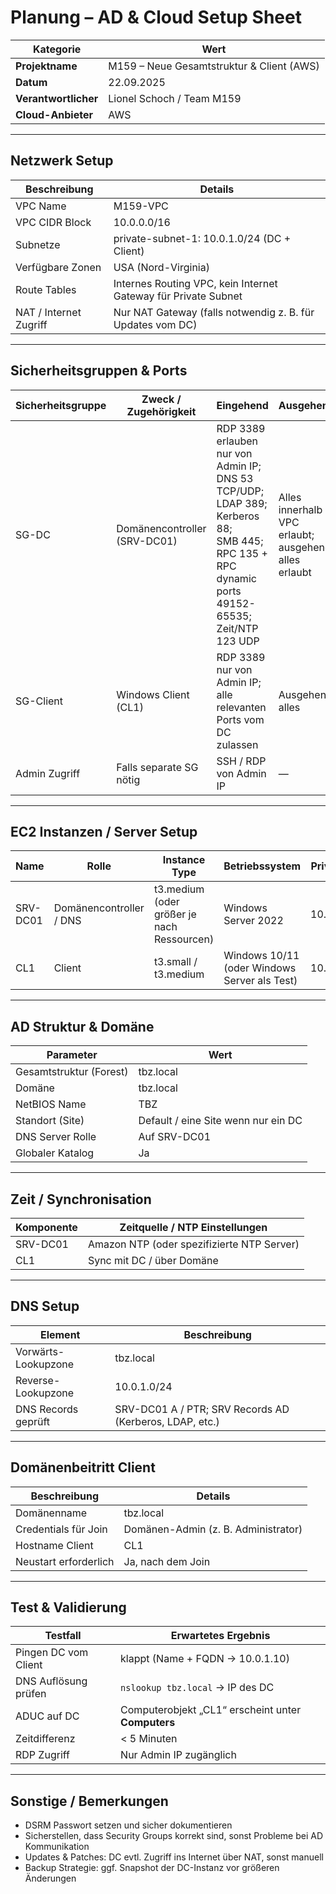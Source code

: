 # Planung – AD & Cloud Setup Sheet

| Kategorie | Wert |
|---|---|
| **Projektname** | M159 – Neue Gesamtstruktur & Client (AWS) |
| **Datum** | 22.09.2025 |
| **Verantwortlicher** | Lionel Schoch / Team M159 |
| **Cloud-Anbieter** | AWS |

---

## Netzwerk Setup

| Beschreibung | Details |
|---|---|
| VPC Name | M159-VPC |
| VPC CIDR Block | 10.0.0.0/16 |
| Subnetze | private-subnet-1: 10.0.1.0/24 (DC + Client) |
| Verfügbare Zonen | USA (Nord-Virginia) |
| Route Tables | Internes Routing VPC, kein Internet Gateway für Private Subnet |
| NAT / Internet Zugriff | Nur NAT Gateway (falls notwendig z. B. für Updates vom DC) |

---

## Sicherheitsgruppen & Ports

| Sicherheitsgruppe | Zweck / Zugehörigkeit | Eingehend | Ausgehend |
|---|---|---|---|
| SG-DC | Domänencontroller (SRV-DC01) | RDP 3389 erlauben nur von Admin IP;<br>DNS 53 TCP/UDP;<br>LDAP 389;<br>Kerberos 88;<br>SMB 445;<br>RPC 135 + RPC dynamic ports 49152-65535; <br>Zeit/NTP 123 UDP | Alles innerhalb VPC erlaubt; ausgehend alles erlaubt |
| SG-Client | Windows Client (CL1) | RDP 3389 nur von Admin IP; <br>alle relevanten Ports vom DC zulassen | Ausgehend alles |
| Admin Zugriff | Falls separate SG nötig | SSH / RDP von Admin IP | — |

---

## EC2 Instanzen / Server Setup

| Name | Rolle | Instance Type | Betriebssystem | Private IP | Hostname |
|---|---|---|---|---|---|
| SRV-DC01 | Domänencontroller / DNS | t3.medium (oder größer je nach Ressourcen) | Windows Server 2022 | 10.0.1.10 | SRV-DC01 |
| CL1 | Client | t3.small / t3.medium | Windows 10/11 (oder Windows Server als Test) | 10.0.1.20 | CL1 |

---

## AD Struktur & Domäne

| Parameter | Wert |
|---|---|
| Gesamtstruktur (Forest) | tbz.local |
| Domäne | tbz.local |
| NetBIOS Name | TBZ |
| Standort (Site) | Default / eine Site wenn nur ein DC |
| DNS Server Rolle | Auf SRV-DC01 |
| Globaler Katalog | Ja |

---

## Zeit / Synchronisation

| Komponente | Zeitquelle / NTP Einstellungen |
|---|---|
| SRV-DC01 | Amazon NTP (oder spezifizierte NTP Server) |
| CL1 | Sync mit DC / über Domäne |

---

## DNS Setup

| Element | Beschreibung |
|---|---|
| Vorwärts-Lookupzone | tbz.local |
| Reverse-Lookupzone | 10.0.1.0/24 |
| DNS Records geprüft | SRV-DC01 A / PTR; SRV Records AD (Kerberos, LDAP, etc.) |

---

## Domänenbeitritt Client

| Beschreibung | Details |
|---|---|
| Domänenname | tbz.local |
| Credentials für Join | Domänen-Admin (z. B. Administrator) |
| Hostname Client | CL1 |
| Neustart erforderlich | Ja, nach dem Join |

---

## Test & Validierung

| Testfall | Erwartetes Ergebnis |
|---|---|
| Pingen DC vom Client | klappt (Name + FQDN → 10.0.1.10) |
| DNS Auflösung prüfen | `nslookup tbz.local` → IP des DC |
| ADUC auf DC | Computerobjekt „CL1“ erscheint unter **Computers** |
| Zeitdifferenz | < 5 Minuten |
| RDP Zugriff | Nur Admin IP zugänglich |

---

## Sonstige / Bemerkungen

- DSRM Passwort setzen und sicher dokumentieren  
- Sicherstellen, dass Security Groups korrekt sind, sonst Probleme bei AD Kommunikation  
- Updates & Patches: DC evtl. Zugriff ins Internet über NAT, sonst manuell  
- Backup Strategie: ggf. Snapshot der DC-Instanz vor größeren Änderungen  

